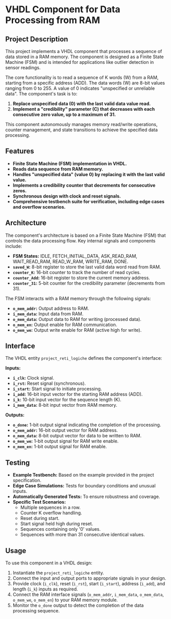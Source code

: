 # VHDL Component for Data Processing from RAM

## Project Description

This project implements a VHDL component that processes a sequence of data stored in a RAM memory. The component is designed as a Finite State Machine (FSM) and is intended for applications like outlier detection in sensor readings.

The core functionality is to read a sequence of K words (W) from a RAM, starting from a specific address (ADD). The data words (W) are 8-bit values ranging from 0 to 255. A value of 0 indicates "unspecified or unreliable data". The component's task is to:

1. **Replace unspecified data (0) with the last valid data value read.**
2. **Implement a "credibility" parameter (C) that decreases with each consecutive zero value, up to a maximum of 31.**

This component autonomously manages memory read/write operations, counter management, and state transitions to achieve the specified data processing.

## Features

- **Finite State Machine (FSM) implementation in VHDL.**
- **Reads data sequence from RAM memory.**
- **Handles "unspecified data" (value 0) by replacing it with the last valid value.**
- **Implements a credibility counter that decrements for consecutive zeros.**
- **Synchronous design with clock and reset signals.**
- **Comprehensive testbench suite for verification, including edge cases and overflow scenarios.**

## Architecture

The component's architecture is based on a Finite State Machine (FSM) that controls the data processing flow. Key internal signals and components include:

- **FSM States:**  IDLE, FETCH_INITIAL_DATA, ASK_READ_RAM, WAIT_READ_RAM, READ_W_RAM, WRITE_RAM, DONE.
- **`saved_W`:**  8-bit register to store the last valid data word read from RAM.
- **`counter_K`:** 16-bit counter to track the number of read cycles.
- **`counter_Add`:** 16-bit register to store the current memory address.
- **`counter_31`:** 5-bit counter for the credibility parameter (decrements from 31).

The FSM interacts with a RAM memory through the following signals:

- **`o_mem_addr`:** Output address to RAM.
- **`i_mem_data`:** Input data from RAM.
- **`o_mem_data`:** Output data to RAM for writing (processed data).
- **`o_mem_en`:** Output enable for RAM communication.
- **`o_mem_we`:** Output write enable for RAM (active high for write).

## Interface

The VHDL entity `project_reti_logiche` defines the component's interface:

**Inputs:**

- **`i_clk`:** Clock signal.
- **`i_rst`:** Reset signal (synchronous).
- **`i_start`:** Start signal to initiate processing.
- **`i_add`:** 16-bit input vector for the starting RAM address (ADD).
- **`i_k`:** 10-bit input vector for the sequence length (K).
- **`i_mem_data`:** 8-bit input vector from RAM memory.

**Outputs:**

- **`o_done`:** 1-bit output signal indicating the completion of the processing.
- **`o_mem_addr`:** 16-bit output vector for RAM address.
- **`o_mem_data`:** 8-bit output vector for data to be written to RAM.
- **`o_mem_we`:** 1-bit output signal for RAM write enable.
- **`o_mem_en`:** 1-bit output signal for RAM enable.

## Testing

- **Example Testbench:** Based on the example provided in the project specification.
- **Edge Case Simulations:** Tests for boundary conditions and unusual inputs.
- **Automatically Generated Tests:**  To ensure robustness and coverage.
- **Specific Test Scenarios:**
    - Multiple sequences in a row.
    - Counter K overflow handling.
    - Reset during start.
    - Start signal held high during reset.
    - Sequences containing only '0' values.
    - Sequences with more than 31 consecutive identical values.

## Usage

To use this component in a VHDL design:

1. Instantiate the `project_reti_logiche` entity.
2. Connect the input and output ports to appropriate signals in your design.
3. Provide clock (`i_clk`), reset (`i_rst`), start (`i_start`), address (`i_add`), and length (`i_k`) inputs as required.
4. Connect the RAM interface signals (`o_mem_addr`, `i_mem_data`, `o_mem_data`, `o_mem_we`, `o_mem_en`) to your RAM memory module.
5. Monitor the `o_done` output to detect the completion of the data processing sequence.
